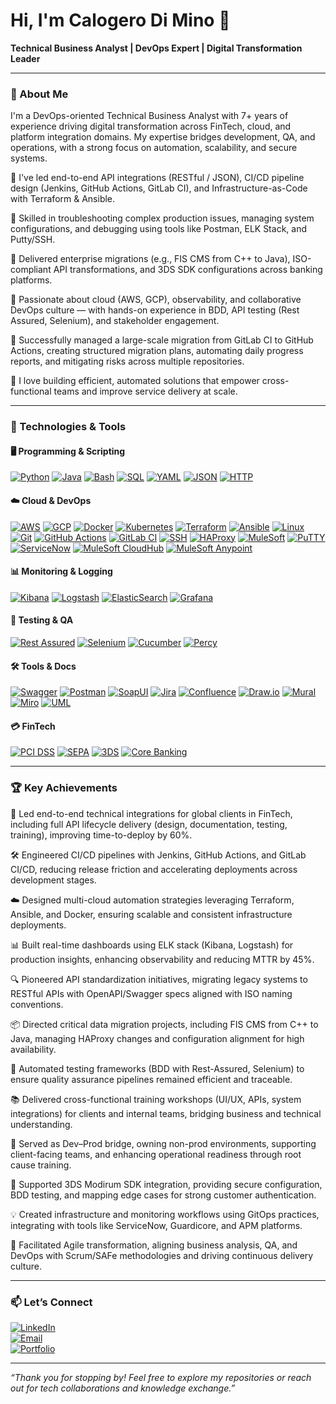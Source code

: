 # Hi, I'm Calogero Di Mino 👋  
**Technical Business Analyst | DevOps Expert | Digital Transformation Leader**

---

### 🚀 About Me  

I'm a DevOps-oriented Technical Business Analyst with 7+ years of experience driving digital transformation across FinTech, cloud, and platform integration domains. 
My expertise bridges development, QA, and operations, with a strong focus on automation, scalability, and secure systems.

🔹 I've led end-to-end API integrations (RESTful / JSON), CI/CD pipeline design (Jenkins, GitHub Actions, GitLab CI), and Infrastructure-as-Code with Terraform & Ansible.  

🔹 Skilled in troubleshooting complex production issues, managing system configurations, and debugging using tools like Postman, ELK Stack, and Putty/SSH. 

🔹 Delivered enterprise migrations (e.g., FIS CMS from C++ to Java), ISO-compliant API transformations, and 3DS SDK configurations across banking platforms.

🔹 Passionate about cloud (AWS, GCP), observability, and collaborative DevOps culture — with hands-on experience in BDD, API testing (Rest Assured, Selenium), and stakeholder engagement.  

🔹 Successfully managed a large-scale migration from GitLab CI to GitHub Actions, creating structured migration plans, automating daily progress reports, and mitigating risks across multiple repositories.

🔹 I love building efficient, automated solutions that empower cross-functional teams and improve service delivery at scale.



---

### 🔧 Technologies & Tools  

#### 🖥️ Programming & Scripting
[![Python](https://img.shields.io/badge/-Python-3776AB?style=for-the-badge&logo=python&logoColor=white)](https://www.python.org/)
[![Java](https://img.shields.io/badge/-Java-007396?style=for-the-badge&logo=java&logoColor=white)](https://www.java.com/)
[![Bash](https://img.shields.io/badge/-Bash-4EAA25?style=for-the-badge&logo=gnubash&logoColor=white)](https://www.gnu.org/software/bash/)
[![SQL](https://img.shields.io/badge/-SQL-4479A1?style=for-the-badge&logo=postgresql&logoColor=white)](https://www.postgresql.org/)
[![YAML](https://img.shields.io/badge/-YAML-000000?style=for-the-badge&logo=yaml&logoColor=white)](https://yaml.org/)
[![JSON](https://img.shields.io/badge/-JSON-000000?style=for-the-badge&logo=json&logoColor=white)](https://www.json.org/)
[![HTTP](https://img.shields.io/badge/-HTTP-005571?style=for-the-badge)]()

#### ☁️ Cloud & DevOps
[![AWS](https://img.shields.io/badge/-AWS-232F3E?style=for-the-badge&logo=amazonaws&logoColor=white)](https://aws.amazon.com/)
[![GCP](https://img.shields.io/badge/-GCP-4285F4?style=for-the-badge&logo=googlecloud&logoColor=white)](https://cloud.google.com/)
[![Docker](https://img.shields.io/badge/-Docker-2496ED?style=for-the-badge&logo=docker&logoColor=white)](https://www.docker.com/)
[![Kubernetes](https://img.shields.io/badge/-Kubernetes-326CE5?style=for-the-badge&logo=kubernetes&logoColor=white)](https://kubernetes.io/)
[![Terraform](https://img.shields.io/badge/-Terraform-7B42BC?style=for-the-badge&logo=terraform&logoColor=white)](https://www.terraform.io/)
[![Ansible](https://img.shields.io/badge/-Ansible-EE0000?style=for-the-badge&logo=ansible&logoColor=white)](https://www.ansible.com/)
[![Linux](https://img.shields.io/badge/-Linux-FCC624?style=for-the-badge&logo=linux&logoColor=black)](https://www.linux.org/)
[![Git](https://img.shields.io/badge/-Git-F05032?style=for-the-badge&logo=git&logoColor=white)](https://git-scm.com/)
[![GitHub Actions](https://img.shields.io/badge/-GitHub%20Actions-2088FF?style=for-the-badge&logo=githubactions&logoColor=white)](https://github.com/features/actions)
[![GitLab CI](https://img.shields.io/badge/-GitLab%20CI-FC6D26?style=for-the-badge&logo=gitlab&logoColor=white)](https://about.gitlab.com/stages-devops-lifecycle/continuous-integration/)
[![SSH](https://img.shields.io/badge/-SSH-000000?style=for-the-badge&logo=openssh&logoColor=white)](https://www.openssh.com/)
[![HAProxy](https://img.shields.io/badge/-HAProxy-000000?style=for-the-badge&logo=haproxy&logoColor=white)](http://www.haproxy.org/)
[![MuleSoft](https://img.shields.io/badge/-MuleSoft-FF6A13?style=for-the-badge&logo=mulesoft&logoColor=white)](https://www.mulesoft.com/)
[![PuTTY](https://img.shields.io/badge/-PuTTY-000000?style=for-the-badge&logo=putty&logoColor=white)](https://www.putty.org/)
[![ServiceNow](https://img.shields.io/badge/-ServiceNow-008376?style=for-the-badge&logo=servicenow&logoColor=white)](https://www.servicenow.com/)
[![MuleSoft CloudHub](https://img.shields.io/badge/-CloudHub-FF6A13?style=for-the-badge&logo=mulesoft&logoColor=white)](https://www.mulesoft.com/platform/cloudhub)
[![MuleSoft Anypoint](https://img.shields.io/badge/-Anypoint%20Platform-FF6A13?style=for-the-badge&logo=mulesoft&logoColor=white)](https://www.mulesoft.com/platform/anypoint)

#### 📊 Monitoring & Logging
[![Kibana](https://img.shields.io/badge/-Kibana-005571?style=for-the-badge&logo=elastic&logoColor=white)](https://www.elastic.co/kibana/)
[![Logstash](https://img.shields.io/badge/-Logstash-000000?style=for-the-badge&logo=logstash&logoColor=white)](https://www.elastic.co/logstash)
[![ElasticSearch](https://img.shields.io/badge/-Elasticsearch-005571?style=for-the-badge&logo=elasticsearch&logoColor=white)](https://www.elastic.co/elasticsearch/)
[![Grafana](https://img.shields.io/badge/-Grafana-F46800?style=for-the-badge&logo=grafana&logoColor=white)](https://grafana.com/)

#### 🧪 Testing & QA
[![Rest Assured](https://img.shields.io/badge/-Rest%20Assured-6DB33F?style=for-the-badge&logo=java&logoColor=white)](https://rest-assured.io/)
[![Selenium](https://img.shields.io/badge/-Selenium-43B02A?style=for-the-badge&logo=selenium&logoColor=white)](https://www.selenium.dev/)
[![Cucumber](https://img.shields.io/badge/-Cucumber-23D96C?style=for-the-badge&logo=cucumber&logoColor=white)](https://cucumber.io/)
[![Percy](https://img.shields.io/badge/-Percy-5D3B7C?style=for-the-badge&logo=percy&logoColor=white)](https://www.percy.io/)

#### 🛠️ Tools & Docs
[![Swagger](https://img.shields.io/badge/-Swagger-85EA2D?style=for-the-badge&logo=swagger&logoColor=black)](https://swagger.io/)
[![Postman](https://img.shields.io/badge/-Postman-FF6C37?style=for-the-badge&logo=postman&logoColor=white)](https://www.postman.com/)
[![SoapUI](https://img.shields.io/badge/-SoapUI-6CB33F?style=for-the-badge&logo=soapui&logoColor=white)](https://www.soapui.org/)
[![Jira](https://img.shields.io/badge/-Jira-0052CC?style=for-the-badge&logo=jira&logoColor=white)](https://www.atlassian.com/software/jira)
[![Confluence](https://img.shields.io/badge/-Confluence-172B4D?style=for-the-badge&logo=confluence&logoColor=white)](https://www.atlassian.com/software/confluence)
[![Draw.io](https://img.shields.io/badge/-Draw.io-F08705?style=for-the-badge&logo=diagramsdotnet&logoColor=white)](https://drawio-app.com/)
[![Mural](https://img.shields.io/badge/-Mural-F04E98?style=for-the-badge&logo=mural&logoColor=white)](https://www.mural.co/)
[![Miro](https://img.shields.io/badge/-Miro-050038?style=for-the-badge&logo=miro&logoColor=white)](https://miro.com/)
[![UML](https://img.shields.io/badge/-UML-000000?style=for-the-badge)](https://www.uml.org/)

#### 💳 FinTech
[![PCI DSS](https://img.shields.io/badge/-PCI%20DSS-0033A0?style=for-the-badge)](https://www.pcisecuritystandards.org/)
[![SEPA](https://img.shields.io/badge/-SEPA-0033A0?style=for-the-badge)](https://www.ecb.europa.eu/paym/integration/retail/sepa/html/index.en.html)
[![3DS](https://img.shields.io/badge/-3DSecure-0085CA?style=for-the-badge)](https://www.modirum.com/news/modirum-acs-now-emv-3ds-22-certified)
[![Core Banking](https://img.shields.io/badge/-Core%20Banking-0A0A0A?style=for-the-badge)](https://www.ibm.com/think/topics/core-banking)

---

### 🏆 Key Achievements  

🚀 Led end-to-end technical integrations for global clients in FinTech, including full API lifecycle delivery (design, documentation, testing, training), improving time-to-deploy by 60%.

🛠️ Engineered CI/CD pipelines with Jenkins, GitHub Actions, and GitLab CI/CD, reducing release friction and accelerating deployments across development stages.

☁️ Designed multi-cloud automation strategies leveraging Terraform, Ansible, and Docker, ensuring scalable and consistent infrastructure deployments.

📊 Built real-time dashboards using ELK stack (Kibana, Logstash) for production insights, enhancing observability and reducing MTTR by 45%.

🔍 Pioneered API standardization initiatives, migrating legacy systems to RESTful APIs with OpenAPI/Swagger specs aligned with ISO naming conventions.

📦 Directed critical data migration projects, including FIS CMS from C++ to Java, managing HAProxy changes and configuration alignment for high availability.

🔄 Automated testing frameworks (BDD with Rest-Assured, Selenium) to ensure quality assurance pipelines remained efficient and traceable.

📚 Delivered cross-functional training workshops (UI/UX, APIs, system integrations) for clients and internal teams, bridging business and technical understanding.

🧠 Served as Dev–Prod bridge, owning non-prod environments, supporting client-facing teams, and enhancing operational readiness through root cause training.

🔐 Supported 3DS Modirum SDK integration, providing secure configuration, BDD testing, and mapping edge cases for strong customer authentication.

💡 Created infrastructure and monitoring workflows using GitOps practices, integrating with tools like ServiceNow, Guardicore, and APM platforms.

🧩 Facilitated Agile transformation, aligning business analysis, QA, and DevOps with Scrum/SAFe methodologies and driving continuous delivery culture.


---

### 📫 Let’s Connect  
[![LinkedIn](https://img.shields.io/badge/-LinkedIn-0A66C2?style=for-the-badge&logo=linkedin&logoColor=white)](https://linkedin.com/in/calogero-di-mino-a328a5106)  
[![Email](https://img.shields.io/badge/-Email-D14836?style=for-the-badge&logo=gmail&logoColor=white)](mailto:calogero.dimino@example.com)  
[![Portfolio](https://img.shields.io/badge/-Portfolio-4285F4?style=for-the-badge&logo=googlechrome&logoColor=white)](WIP!!!comingsoon)

---

*“Thank you for stopping by! Feel free to explore my repositories or reach out for tech collaborations and knowledge exchange.”*
